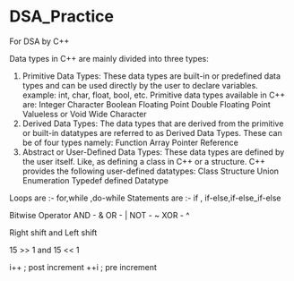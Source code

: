 # DSA_Practice
For DSA  by C++


Data types in C++ are mainly divided into three types: 
1. Primitive Data Types: These data types are built-in or predefined data types and can be used directly by the user to declare variables. example: int, char, float, bool, etc. Primitive data types available in C++ are: 
Integer
Character
Boolean
Floating Point
Double Floating Point
Valueless or Void
Wide Character
2. Derived Data Types: The data types that are derived from the primitive or built-in datatypes are referred to as Derived Data Types. These can be of four types namely: 
Function
Array
Pointer
Reference
3. Abstract or User-Defined Data Types: These data types are defined by the user itself. Like, as defining a class in C++ or a structure. C++ provides the following user-defined datatypes: 
Class
Structure
Union
Enumeration
Typedef defined Datatype



Loops are :- for,while ,do-while
Statements are :- if , if-else,if-else_if-else

Bitwise Operator
AND - &
OR - |
NOT - ~
XOR - ^


Right shift and Left shift

15 >> 1 and 15 << 1

i++ ; post increment
++i ; pre increment
